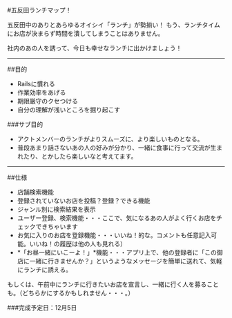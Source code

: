 #五反田ランチマップ！

五反田中のありとあらゆるオイシイ「ランチ」が勢揃い！
もう、ランチタイムにお店が決まらず時間を潰してしまうことはありません。

社内のあの人を誘って、今日も幸せなランチに出かけましょう！

------------------------------
##目的

- Railsに慣れる
- 作業効率をあげる
- 期限厳守のクセつける
- 自分の理解が浅いところを掘り起こす


###サブ目的

- アクトメンバーのランチがよりスムーズに、より楽しいものとなる。
- 普段あまり話さないあの人の好みが分かり、一緒に食事に行って交流が生まれたり、とかしたら楽しいなと考えてます。

------------------------------

##仕様
- 店舗検索機能
- 登録されていないお店を投稿？登録？できる機能
- ジャンル別に検索結果を表示
- ユーザー登録、検索機能・・・ここで、気になるあの人がよく行くお店をチェックできちゃいます
- お気に入りのお店を登録機能・・・いいね！的な。コメントも任意記入可能。いいね！の履歴は他の人も見れる）
- *「お昼一緒にいこーよ！」*機能・・・アプリ上で、他の登録者に「この御店に一緒に行きませんか？」というようなメッセージを簡単に送れて、気軽にランチに誘える。

もしくは、午前中にランチに行きたいお店を宣言し、一緒に行く人を募ることも。（どちらかにするかもしれません・・・。）


###完成予定日：12月5日
